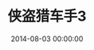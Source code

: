 ---
layout: project
title:  "侠盗猎车手3"
date:   2014-08-03 00:00:00
categories: Project
logo: http://www.wmhhz.com/img/GTA3.png
ver: Witch(0.9)
jindu: 100
type: 游戏
time: 2014-08-03
permalink: /gta3/
download: 0
tiquma: 0
game: 0
---